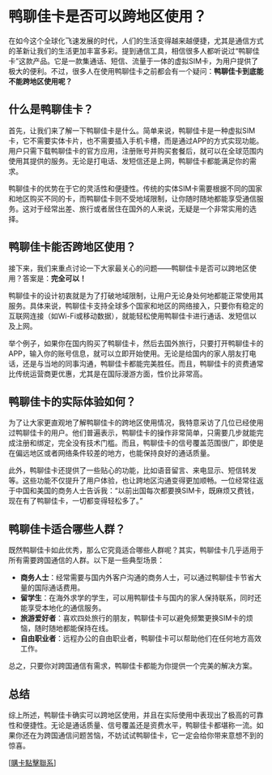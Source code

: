 # 鸭聊佳卡是否可以跨地区使用？

在如今这个全球化飞速发展的时代，人们的生活变得越来越便捷，尤其是通信方式的革新让我们的生活更加丰富多彩。提到通信工具，相信很多人都听说过“鸭聊佳卡”这款产品。它是一款集通话、短信、流量于一体的虚拟SIM卡，为用户提供了极大的便利。不过，很多人在使用鸭聊佳卡之前都会有一个疑问：**鸭聊佳卡到底能不能跨地区使用呢？**

## 什么是鸭聊佳卡？

首先，让我们来了解一下鸭聊佳卡是什么。简单来说，鸭聊佳卡是一种虚拟SIM卡，它不需要实体卡片，也不需要插入手机卡槽，而是通过APP的方式实现功能。用户只需下载鸭聊佳卡的官方应用，注册账号并购买套餐后，就可以在全球范围内使用其提供的服务。无论是打电话、发短信还是上网，鸭聊佳卡都能满足你的需求。

鸭聊佳卡的优势在于它的灵活性和便捷性。传统的实体SIM卡需要根据不同的国家和地区购买不同的卡，而鸭聊佳卡则不受地域限制，让你随时随地都能享受通信服务。这对于经常出差、旅行或者居住在国外的人来说，无疑是一个非常实用的选择。

## 鸭聊佳卡能否跨地区使用？

接下来，我们来重点讨论一下大家最关心的问题——鸭聊佳卡是否可以跨地区使用？答案是：**完全可以！**

鸭聊佳卡的设计初衷就是为了打破地域限制，让用户无论身处何地都能正常使用其服务。具体来说，鸭聊佳卡支持全球多个国家和地区的网络接入，只要你有稳定的互联网连接（如Wi-Fi或移动数据），就能轻松使用鸭聊佳卡进行通话、发短信以及上网。

举个例子，如果你在国内购买了鸭聊佳卡，然后去国外旅行，只要打开鸭聊佳卡的APP，输入你的账号信息，就可以立即开始使用。无论是给国内的家人朋友打电话，还是与当地的同事沟通，鸭聊佳卡都能完美胜任。而且，鸭聊佳卡的资费通常比传统运营商更优惠，尤其是在国际漫游方面，性价比非常高。

## 鸭聊佳卡的实际体验如何？

为了让大家更直观地了解鸭聊佳卡的跨地区使用情况，我特意采访了几位已经使用过鸭聊佳卡的用户。他们普遍表示，鸭聊佳卡的操作非常简单，只需要几步就能完成注册和绑定，完全没有技术门槛。而且，鸭聊佳卡的信号覆盖范围很广，即使是在偏远地区或者网络条件较差的地方，也能保持良好的通话质量。

此外，鸭聊佳卡还提供了一些贴心的功能，比如语音留言、来电显示、短信转发等。这些功能不仅提升了用户体验，也让跨地区沟通变得更加顺畅。一位经常往返于中国和美国的商务人士告诉我：“以前出国每次都要换SIM卡，既麻烦又费钱，现在有了鸭聊佳卡，一切都变得轻松多了。”

## 鸭聊佳卡适合哪些人群？

既然鸭聊佳卡如此优秀，那么它究竟适合哪些人群呢？其实，鸭聊佳卡几乎适用于所有需要跨国通信的人群。以下是一些典型场景：

- **商务人士**：经常需要与国内外客户沟通的商务人士，可以通过鸭聊佳卡节省大量的国际通话费用。
- **留学生**：在海外求学的学生，可以用鸭聊佳卡与国内的家人保持联系，同时还能享受本地化的通信服务。
- **旅游爱好者**：喜欢四处旅行的朋友，鸭聊佳卡可以避免频繁更换SIM卡的烦恼，随时随地都能保持在线。
- **自由职业者**：远程办公的自由职业者，鸭聊佳卡可以帮助他们在任何地方高效工作。

总之，只要你对跨国通信有需求，鸭聊佳卡都能为你提供一个完美的解决方案。

## 总结

综上所述，鸭聊佳卡确实可以跨地区使用，并且在实际使用中表现出了极高的可靠性和便捷性。无论是通话质量、信号覆盖还是资费水平，鸭聊佳卡都堪称一流。如果你还在为跨国通信问题苦恼，不妨试试鸭聊佳卡，它一定会给你带来意想不到的惊喜。

[[購卡點擊聯系](https://t.me/s/esim1088)]
